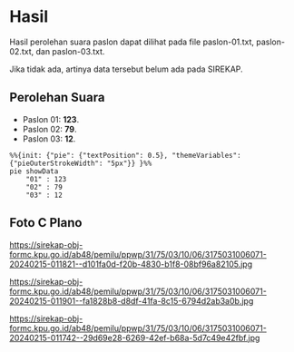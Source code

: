 # Hasil

Hasil perolehan suara paslon dapat dilihat pada file paslon-01.txt, paslon-02.txt, dan paslon-03.txt.

Jika tidak ada, artinya data tersebut belum ada pada SIREKAP.

## Perolehan Suara

 * Paslon 01: **123**.
 * Paslon 02: **79**.
 * Paslon 03: **12**.

```mermaid
%%{init: {"pie": {"textPosition": 0.5}, "themeVariables": {"pieOuterStrokeWidth": "5px"}} }%%
pie showData
    "01" : 123
    "02" : 79
    "03" : 12
```
## Foto C Plano

https://sirekap-obj-formc.kpu.go.id/ab48/pemilu/ppwp/31/75/03/10/06/3175031006071-20240215-011821--d101fa0d-f20b-4830-b1f8-08bf96a82105.jpg

https://sirekap-obj-formc.kpu.go.id/ab48/pemilu/ppwp/31/75/03/10/06/3175031006071-20240215-011901--fa1828b8-d8df-41fa-8c15-6794d2ab3a0b.jpg

https://sirekap-obj-formc.kpu.go.id/ab48/pemilu/ppwp/31/75/03/10/06/3175031006071-20240215-011742--29d69e28-6269-42ef-b68a-5d7c49e42fbf.jpg
